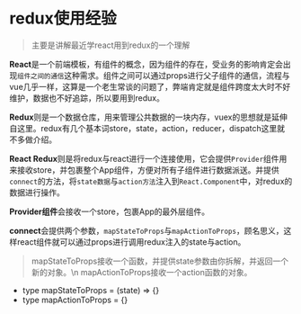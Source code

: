 # redux使用经验
> 主要是讲解最近学react用到redux的一个理解

**React**是一个前端模板，有组件的概念，因为组件的存在，受业务的影响肯定会出现`组件之间的通信`这种需求。组件之间可以通过props进行父子组件的通信，流程与vue几乎一样，这算是一个老生常谈的问题了，弊端肯定就是组件跨度太大时不好维护，数据也不好追踪，所以要用到redux。

**Redux**则是一个数据仓库，用来管理公共数据的一块内存，vuex的思想就是延伸自这里。redux有几个基本词store，state，action，reducer，dispatch这里就不多做介绍。

**React Redux**则是将redux与react进行一个连接使用，它会提供`Provider`组件用来接收store，并包裹整个App组件，方便对所有子组件进行数据派送。并提供`connect`的方法，将`state数据`与`action方法`注入到`React.Component`中，对redux的数据进行操作。

**Provider组件**会接收一个store，包裹App的最外层组件。

**connect**会提供两个参数，`mapStateToProps`与`mapActionToProps`，顾名思义，这样react组件就可以通过props进行调用redux注入的state与action。

>mapStateToProps接收一个函数，并提供state参数由你拆解，并返回一个新的对象。\n
>mapActionToProps接收一个action函数的对象。
- type mapStateToProps = (state) => {}
- type mapActionToProps = {}